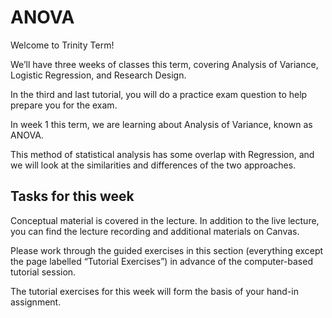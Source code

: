 # ANOVA

Welcome to Trinity Term!

We’ll have three weeks of classes this term, covering Analysis of
Variance, Logistic Regression, and Research Design.

In the third and last tutorial, you will do a practice exam question to help prepare you for the exam.

In week 1 this term, we are learning about Analysis of Variance, known
as ANOVA.

This method of statistical analysis has some overlap with Regression, and we will look at the similarities and differences of the two approaches.


## Tasks for this week
Conceptual material is covered in the lecture. In addition to the live
lecture, you can find the lecture recording and additional materials
on Canvas.

Please work through the guided exercises in this section (everything
except the page labelled “Tutorial Exercises”) in advance of the
computer-based tutorial session.

The tutorial exercises for this week will form the basis of your hand-in assignment.

